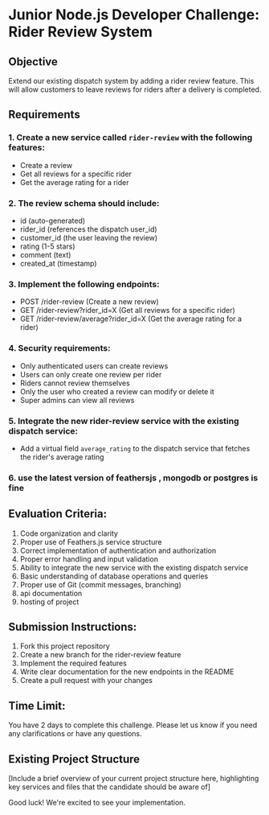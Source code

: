 # Junior Node.js Developer Challenge: Rider Review System

## Objective

Extend our existing dispatch system by adding a rider review feature. This will allow customers to leave reviews for riders after a delivery is completed.

## Requirements

### 1. Create a new service called `rider-review` with the following features:
   - Create a review
   - Get all reviews for a specific rider
   - Get the average rating for a rider

### 2. The review schema should include:
   - id (auto-generated)
   - rider_id (references the dispatch user_id)
   - customer_id (the user leaving the review)
   - rating (1-5 stars)
   - comment (text)
   - created_at (timestamp)

### 3. Implement the following endpoints:
   - POST /rider-review (Create a new review)
   - GET /rider-review?rider_id=X (Get all reviews for a specific rider)
   - GET /rider-review/average?rider_id=X (Get the average rating for a rider)

### 4. Security requirements:
   - Only authenticated users can create reviews
   - Users can only create one review per rider
   - Riders cannot review themselves
   - Only the user who created a review can modify or delete it
   - Super admins can view all reviews

### 5. Integrate the new rider-review service with the existing dispatch service:
   - Add a virtual field `average_rating` to the dispatch service that fetches the rider's average rating

### 6. use the latest version of feathersjs , mongodb or postgres is fine


## Evaluation Criteria:
1. Code organization and clarity
2. Proper use of Feathers.js service structure
3. Correct implementation of authentication and authorization
4. Proper error handling and input validation
5. Ability to integrate the new service with the existing dispatch service
6. Basic understanding of database operations and queries
7. Proper use of Git (commit messages, branching)
8. api documentation
9. hosting of project


## Submission Instructions:
1. Fork this project repository
2. Create a new branch for the rider-review feature
3. Implement the required features
4. Write clear documentation for the new endpoints in the README
5. Create a pull request with your changes

## Time Limit: 
You have 2 days to complete this challenge. Please let us know if you need any clarifications or have any questions.

## Existing Project Structure

[Include a brief overview of your current project structure here, highlighting key services and files that the candidate should be aware of]



Good luck! We're excited to see your implementation.
